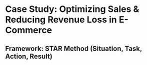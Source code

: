 # Case Study: Optimizing Sales & Reducing Revenue Loss in E-Commerce
## Framework: STAR Method (Situation, Task, Action, Result)
